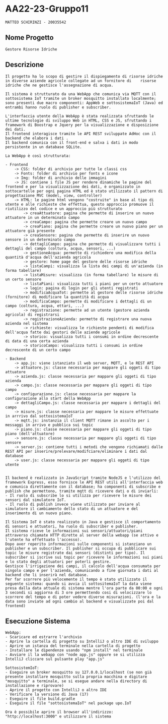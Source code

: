 # AA22-23-Gruppo11

    MATTEO SCHIRINZI - 20035542

## Nome Progetto

    Gestore Risorse Idriche

## Descrizione

    Il progetto ha lo scopo di gestire il dispiegamento di risorse idriche in diverse aziende agricole collegate ad un fornitore di    risorse idriche che ne gestisce l'assegnazione di acqua.

    Il sistema è strutturato da una WebApp che comunica via MQTT con il sottosistema IoT tramite un broker mosquitto installato localmente; sono presenti due macro componenti: AppWeb e sottosistemaIoT (Java) ed entrambi hanno ruolo di publisher e subscriber.

    L'interfaccia utente della WebApp è stata realizzata sfruttando le ultime tecnologie di sviluppo Web in HTML, CSS e JS, sfruttando i framework di Boostrap e Jquery per la visualizzazione e disposizione dei dati.
    Il frontend interagisce tramite le API REST sviluppate AdHoc con il backend che elabora i dati .
    Il backend comunica con il front-end e salva i dati in modo persistente in un database SQLite.

    La WebApp è così strutturata:
    
    - Frontend
        -> CSS: folder di archivio per tutte le classi css
        -> Fonts: folder di archivio per fonts e icone
        -> Img: folder di archivio delle immagini
        -> JS: contiene i file JS per rendere dinamiche le pagine del frontend e per la visualizzazione dei dati, è organizzato in sottocartelle per ogni pagina HTML ed è stato utilizzato il pattern di progettazione MVC (model, view, controller)
        -> HTML: le pagine html vengono "costruite" in base al tipo di utente e alle richieste che effettua, questo approccio promuove il riutilizzo del codice e un approccio più strutturato
            -> creaAttuatore: pagina che permette di inserire un nuovo attuatore in un determinato campo
            -> creaCampo: pagina che permette creare un nuovo campo
            -> creaPiano: pagina che permette creare un nuovo piano per un attuatore già presente
            -> creaSensore: pagina che permette di inserire un nuovo sensore in un determinato campo
            -> dettagliCampo: pagina che permette di visualizzare tutti i dettagli del campo (coltura, acqua, sensori, ...)
            -> gestioneAcqua: permette di richiedere una modifica della quantità d'acqua dell'azienda agricola
            -> gestore: home page del gestore delle risorse idriche
            -> listaCampi: visualizza la lista dei campi di un'azienda (in forma tabellare)
            -> listaMisure: visualizza (in forma tabellare) le misure di un certo sensore
            -> listaPiani: visualizza tutti i piani per un certo attuatore
            -> login: pagina di login per gli utenti registrati
            -> modificaAcquaTot: permette al gestore delle risorse idriche (fornitore) di modificare la quantità di acqua
            -> modificaCampo: permette di modificare i dettagli di un campo (coltura, acqua, ettari, ...)
            -> registrazione: permette ad un utente (gestore azienda agricola) di registrarsi
            -> registrazioneAzienda: permette di registrare una nuova azienda nel sistema
            -> richieste: visualizza le richieste pendenti di modifica dell'acqua fatte dai gestori delle aziende agricole
            -> storico: visualizza tutti i consumi in ordine decrescente di data di una certa azienda
            -> storicoCampo: visualizza tutti i consumi in ordine decrescente di un certo campo

    - Backend
        -> app.js: viene istanziato il web server, MQTT, e le REST API
        -> attuatore.js: classe necessaria per mappare gli oggeti di tipo attuatore
        -> azienda.js: classe necessaria per mappare gli oggeti di tipo azienda
        -> campo.js: classe necessaria per mappare gli oggeti di tipo campo
        -> configurazione.js: classe necessaria per mappare la configurazione allo start della WebApp
        -> dettagliCampo.js: classe necessaria per mappare i dettagli del campo
        -> misure.js: classe necessaria per mappare le misure effettuate in arrrivo dal sottosistemaIoT
        -> mqtt.js: instanzia il client MQTT rimane in ascolto per i messaggi in arrivo e pubblica sui topic
        -> piano.js: classe necessaria per mappare gli oggeti di tipo piano (dell'attuatore)
        -> sensore.js: classe necessaria per mappare gli oggeti di tipo sensore
        -> server.js: contiene tutti i metodi che vengono richiamati dalle REST API per inserire/prelevare/modifciare/eliminare i dati dal database
        -> user.js: classe necessaria per mappare gli oggeti di tipo utente


    Il backend è realizzato in JavaScript tramite NodeJS e l'utilizzo del framework Express, esso fornisce le API REST utili all'interfaccia web e comunica direttamente con il database; ha componenti di subscribe e publish che permettono, tramite mqtt di ricevere dati o di inviarli:
    - Il ruolo di subscribe lo si utilizza per ricevere le misure dei sensori dal simulatore IoT.
    - Il ruolo di publish invece viene utilizzato per inviare al simulatore il cambiamento dello stato di un attuatore e del inserimento di un nuovo piano.

    Il Sistema IoT è stato realizzato in Java e gestisce il comportamento di sensori e attuatori, ha ruolo di subscriber e publisher.
    Il sistema riceve le informazioni sui sensori/attuatori/piani attraverso chiamate HTTP dirette al server della webapp (se attivo e l'utente ha effettuato l'accesso). 
    Dopo aver reperito informazioni sulle componenti si istanziano un publisher e un subscriber. Il publisher si occupa di pubblicare sui topic le misure registrate dai sensori (distinti per tipo). Il subscriber si iscrive sui topic per ricevere le informazioni sui piani e lo stato degli attuatori per poterli gestire.
    Gestisce l'irrigazione dei campi, il calcolo dell'acqua consumata per singolo campo e per l'azienda, comunicando a fine giornata i dati al backend che li inserirà nel database.
    Per far scorrere più velocemente il tempo è stato utilizzato il seguente sistema: quando si avvia il sottositemaIoT la data viene presa dalla data attuale di sistema mentre l'ora parte da 00:00 e ogni 3 secondi si aggiorna di 3 ore permettendo cosi di velocizzare lo scorrere del tempo e di poter vedere diverse misurazioni. (l'ora e la data sono inviate ad ogni cambio al backend e visualizzate poi dal frontend)

## Esecuzione Sistema

    WebApp:
    - Scaricare ed estrarre l'archivio
    - Aprire la cartella di progetto su IntelliJ o altro IDE di sviluppo
    - Aprire un istanza del terminale nella cartella di progetto
    - Installare le dipendenze usando "npm install" nel terminale
    - Avviare il la webapp con "node app.js" oppure se si utilizza IntelliJ cliccare sul pulsante play "app.js"

    SottosistemIoT:
    - Eseguire un broker mosquitto su 127.0.0.1/localhost (se non già presente installare mosquitto sulla propria macchina e digitare "mosquitto" a terminale, se si esegue andare nella directory di installazione e riprovare)
    - Aprire il progetto con IntelliJ o altro IDE
    - Verificare la versione di Java (17)
    - Eseguire il file build.gradle
    - Eseguire il file "sottosistemaIoT" nel package upo.IoT

    Ora è possibile aprire il browser all'indirizzo: "http://localhost:3000" e utilizzare il sistema


